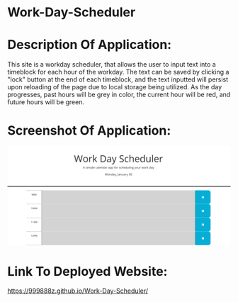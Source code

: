 # Work-Day-Scheduler

# Description Of Application:
This site is a workday scheduler, that allows the user to input text into a timeblock for each hour of the workday. The text can be saved by clicking a "lock" button at the end of each timeblock, and the text inputted will persist upon reloading of the page due to local storage being utilized. As the day progresses, past hours will be grey in color, the current hour will be red, and future hours will be green.

# Screenshot Of Application:
<img src="./assets/image/work-day-scheduler.png" alt="screenshot">

# Link To Deployed Website:
https://999888z.github.io/Work-Day-Scheduler/